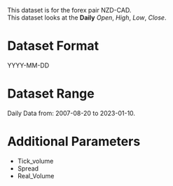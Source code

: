 This dataset is for the forex pair NZD-CAD.    
This dataset looks at the **Daily** _Open_, _High_, _Low_, _Close_.   

# Dataset Format  

YYYY-MM-DD    

# Dataset Range    

Daily Data from: 2007-08-20 to 2023-01-10.    

# Additional Parameters    

* Tick_volume    
* Spread    
* Real_Volume  